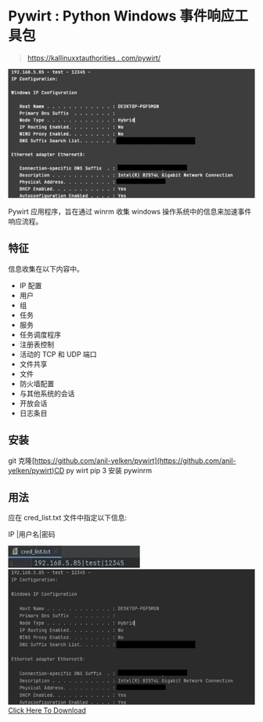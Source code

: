 # Pywirt : Python Windows 事件响应工具包

> [https://kallinuxxtauthorities . com/pywirt/](https://kalilinuxtutorials.com/pywirt/)

[![](img//cb75b4166be8e90ebfc28b180dfc00c6.png)](https://blogger.googleusercontent.com/img/b/R29vZ2xl/AVvXsEgC_yMt-2zMb5Ex1QIv8soBUPPKanbSui-P0ODWpA4Z9yxPcRi_lfh4I8Ef6lmgtdEAekOFEcXsqRtnvtUnEfryMddztvq-hnGNxzXpRWjZptlNrPoYc91Qf13wHhXnHUpB7i_FTlXxIsVpnV-rs0vmS0-NV6dp7U4QfB1BZUeVQp5fWBiKGIM030KJ/s728/Pywirt1.png)

Pywirt 应用程序，旨在通过 winrm 收集 windows 操作系统中的信息来加速事件响应流程。

## 特征

信息收集在以下内容中。

*   IP 配置
*   用户
*   组
*   任务
*   服务
*   任务调度程序
*   注册表控制
*   活动的 TCP 和 UDP 端口
*   文件共享
*   文件
*   防火墙配置
*   与其他系统的会话
*   开放会话
*   日志条目

## 安装

git 克隆[https://github.com/anil-yelken/pywirt](https://github.com/anil-yelken/pywirt)CD py wirt
pip 3 安装 pywinrm

## 用法

应在 cred_list.txt 文件中指定以下信息:

IP |用户名|密码

![](img//03720fb77e9bf53f66c4c2feccd087ef.png)![](img//37b5fd1040dbb11f72d1c2920d094828.png)[Click Here To Download](https://github.com/anil-yelken/pywirt)
